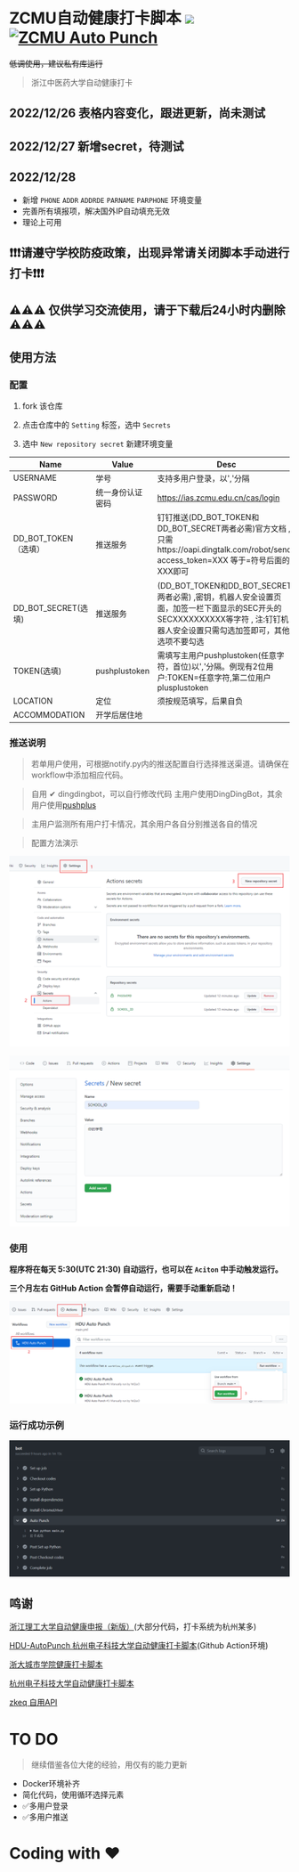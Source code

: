  # ZCMU自动健康打卡脚本 ![](https://img.shields.io/badge/%E6%89%93%E5%8D%A1-ZCMU-brightgreen) [![ZCMU Auto Punch](https://github.com/CCraftY/ZCMU_AUTO_PUNCH/actions/workflows/main.yml/badge.svg)](https://github.com/CCraftY/ZCMU_AUTO_PUNCH/actions/workflows/main.yml)
~~低调使用，建议私有库运行~~
 > 浙江中医药大学自动健康打卡
## 2022/12/26 表格内容变化，跟进更新，尚未测试
## 2022/12/27 新增secret，待测试
## 2022/12/28 
 + 新增 `PHONE` `ADDR` `ADDRDE` `PARNAME` `PARPHONE` 环境变量
 + 完善所有填报项，解决国外IP自动填充无效
 + 理论上可用


 ## ❗❗❗请遵守学校防疫政策，出现异常请关闭脚本手动进行打卡❗❗❗
 ## ⚠⚠⚠   仅供学习交流使用，请于下载后24小时内删除   ⚠⚠⚠

 ## 使用方法

 ### 配置

 1. fork 该仓库

 2. 点击仓库中的 `Setting` 标签，选中 `Secrets`

 3. 选中 `New repository secret` 新建环境变量

 | Name          | Value            | Desc                                                       |
 | ------------- | ---------------- | ---------------------------------------------------------- |
 | USERNAME     | 学号             |   支持多用户登录，以','分隔 |
 | PASSWORD      | 统一身份认证密码 |   https://ias.zcmu.edu.cn/cas/login |
 | DD_BOT_TOKEN（选填） | 推送服务     | 钉钉推送(DD_BOT_TOKEN和DD_BOT_SECRET两者必需)官方文档 ,只需https://oapi.dingtalk.com/robot/send?access_token=XXX 等于=符号后面的XXX即可 |
 | DD_BOT_SECRET(选填)  |推送服务      | (DD_BOT_TOKEN和DD_BOT_SECRET两者必需) ,密钥，机器人安全设置页面，加签一栏下面显示的SEC开头的SECXXXXXXXXXX等字符 , 注:钉钉机器人安全设置只需勾选加签即可，其他选项不要勾选|
 |TOKEN(选填) |pushplustoken|需填写主用户pushplustoken(任意字符，首位)以','分隔。例现有2位用户:TOKEN=任意字符,第二位用户plusplustoken|
 |LOCATION      |定位              | 须按规范填写，后果自负|
 |ACCOMMODATION|开学后居住地||

 
### 推送说明
 > 若单用户使用，可根据notify.py内的推送配置自行选择推送渠道。请确保在workflow中添加相应代码。

 > 自用 ✔ dingdingbot，可以自行修改代码
 > 主用户使用DingDingBot，其余用户使用[pushplus](http://www.pushplus.plus)
 
 > 主用户监测所有用户打卡情况，其余用户各自分别推送各自的情况
  
 > 配置方法演示

 ![](./assets/create_secret.png)

 ![](./assets/new.png)

 ### 使用

 **程序将在每天 5:30(UTC 21:30) 自动运行，也可以在 `Aciton` 中手动触发运行。**

 **三个月左右 GitHub Action 会暂停自动运行，需要手动重新启动！**

 ![](./assets/run.png)

 ### 运行成功示例
 ![](./assets/success.png)

 ## 鸣谢
 [浙江理工大学自动健康申报（新版）](https://github.com/typenoob/zstu_report)(大部分代码，打卡系统为杭州某多)
  
 [HDU-AutoPunch 杭州电子科技大学自动健康打卡脚本](https://github.com/YeQiuO/HDU_AUTO_PUNCH)(Github Action环境)

 [浙大城市学院健康打卡脚本](https://github.com/chansyawn/zucc-auto-check)

 [杭州电子科技大学自动健康打卡脚本](https://github.com/Eanya-Tonic/HDU-Health_checkin)

 [zkeq 自用API](https://github.com/zkeq/icodeq-api)
 


# TO DO
> 继续借鉴各位大佬的经验，用仅有的能力更新

* Docker环境补齐
* 简化代码，使用循环选择元素
* ✅多用户登录 
* ✅多用户推送


# Coding with ❤
